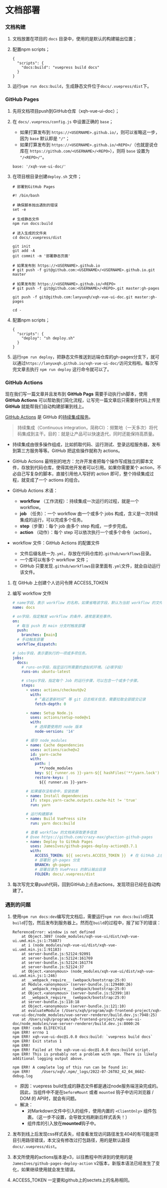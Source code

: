 # 文档部署

### 文档构建

1. 文档放置在项目的 `docs` 目录中，使用的是默认的构建输出位置；

2. 配置npm scripts；

   ```
   {
     "scripts": {
       "docs:build": "vuepress build docs"
     }
   }
   ```

3. 运行`npm run docs:build`，生成静态文件位于`docs/.vuepress/dist`下。

### GitHub Pages

1. 先将文档项目push到GitHub仓库（xqh-vue-ui-doc）；

2. 在 `docs/.vuepress/config.js` 中设置正确的 `base`；

   - 如果打算发布到 `https://<USERNAME>.github.io/`，则可以省略这一步，因为 `base` 默认即是 `"/"`；
   - 如果打算发布到 `https://<USERNAME>.github.io/<REPO>/`（也就是说仓库在 `https://github.com/<USERNAME>/<REPO>`），则将 `base` 设置为 `"/<REPO>/"`。

   ```
   base: '/xqh-vue-ui-doc/'
   ```

2. 在项目根目录创建`deploy.sh` 文件；

   ```
   # 部署到GitHub Pages
   
   #! /bin/bash
   
   # 确保脚本抛出遇到的错误
   set -e
   
   # 生成静态文件
   npm run docs:build
   
   # 进入生成的文件夹
   cd docs/.vuepress/dist
   
   git init
   git add -A
   git commit -m '部署静态页面'
   
   # 如果发布到 https://<USERNAME>.github.io
   # git push -f git@github.com:<USERNAME>/<USERNAME>.github.io.git master
   
   # 如果发布到 https://<USERNAME>.github.io/<REPO>
   # git push -f git@github.com:<USERNAME>/<REPO>.git master:gh-pages
   
   git push -f git@github.com:lanyuxqh/xqh-vue-ui-doc.git master:gh-pages
   
   cd -
   ```

3. 配置npm scripts；

   ```
   {
     "scripts": {
       "deploy": "sh deploy.sh"
     }
   }
   ```

4. 运行`npm run deploy`，把静态文件推送到远端仓库的gh-pages分支下，就可以通过`https://lanyuxqh.github.io/xqh-vue-ui-doc/`访问文档啦。每次写完文章去执行 `npm run deploy` 这行命令就可以了。

### GitHub Actions

现在我们写一篇文章并且发布到 **GitHub Pags** 需要手动执行sh脚本，使用**GitHub Actions** 可以帮助我们简化流程，让写完一篇文章后只需要将代码上传至 **GitHub** 就能帮我们自动构建部署到线上。

[GitHub Actions](https://github.com/features/actions) 是 GitHub 的[持续集成服务](https://www.ruanyifeng.com/blog/2015/09/continuous-integration.html)。

> 持续集成（Continuous integration，简称CI）：频繁地（一天多次）将代码集成到主干。目的：就是让产品可以快速迭代，同时还能保持高质量。

- 持续集成由很多操作组成，比如抓取代码、运行测试、登录远程服务器，发布到第三方服务等等。GitHub 把这些操作就称为 actions。

- GitHub Actions 最特别的地方：允许开发者把每个操作写成独立的脚本文件，存放到代码仓库，使得其他开发者可以引用。如果你需要某个 action，不必自己写复杂的脚本，直接引用他人写好的 action 即可，整个持续集成过程，就变成了一个 actions 的组合。

- GitHub Actions 术语：
  - **workflow** （工作流程）：持续集成一次运行的过程，就是一个 workflow。
  - **job** （任务）：一个 workflow 由一个或多个 jobs 构成，含义是一次持续集成的运行，可以完成多个任务。
  - **step**（步骤）：每个 job 由多个 step 构成，一步步完成。
  - **action** （动作）：每个 step 可以依次执行一个或多个命令（action）。
- workflow 文件：GitHub Actions 的配置文件
  - 文件后缀名统一为`.yml`，存放在代码仓库的`.github/workflows`目录。
  - 一个库可以有多个 workflow 文件；
  - GitHub 只要发现`.github/workflows`目录里面有`.yml`文件，就会自动运行该文件。

1. 在 GitHub 上创建个人访问令牌 ACCESS_TOKEN

2. 编写 workflow 文件

   ```yaml
   # name字段，表示 workflow 的名称。如果省略该字段，默认为当前 workflow 的文件名。
   name: docs
   
   # on字段，指定触发 workflow 的条件，通常是某些事件。
   on:
     # 每当 push 到 main 分支时触发部署
     push:
       branches: [main]
     # 手动触发部署
     workflow_dispatch:
   
   # jobs字段，表示要执行的一项或多项任务。
   jobs:
     docs:
       # runs-on字段，指定运行所需要的虚拟机环境。（必填字段）
       runs-on: ubuntu-latest
   
       # steps字段，指定每个 Job 的运行步骤，可以包含一个或多个步骤。
       steps:
         - uses: actions/checkout@v2
           with:
             # “最近更新时间” 等 git 日志相关信息，需要拉取全部提交记录
             fetch-depth: 0
   
         - name: Setup Node.js
           uses: actions/setup-node@v1
           with:
             # 选择要使用的 node 版本
             node-version: '14'
   
         # 缓存 node_modules
         - name: Cache dependencies
           uses: actions/cache@v2
           id: yarn-cache
           with:
             path: |
               **/node_modules
             key: ${{ runner.os }}-yarn-${{ hashFiles('**/yarn.lock') }}
             restore-keys: |
               ${{ runner.os }}-yarn-
   
         # 如果缓存没有命中，安装依赖
         - name: Install dependencies
           if: steps.yarn-cache.outputs.cache-hit != 'true'
           run: yarn
   
         # 运行构建脚本
         - name: Build VuePress site
           run: yarn docs:build
   
         # 查看 workflow 的文档来获取更多信息
         # @see https://github.com/crazy-max/ghaction-github-pages
         - name: Deploy to GitHub Pages
           uses: JamesIves/github-pages-deploy-action@3.7.1
           with:
             ACCESS_TOKEN: ${{ secrets.ACCESS_TOKEN }}  # 在 GitHub 上创建个人访问令牌 ACCESS_TOKEN
             # 部署到 gh-pages 分支
             BRANCH: gh-pages
             # 部署目录为 VuePress 的默认输出目录
             FOLDER: docs/.vuepress/dist
   ```

3. 每次写完文章push代码，回到GitHub上点击actions，发现项目已经在自动构建了。

### 遇到的问题

1. 使用`npm run docs:dev`编写完文档后，需要运行`npm run docs:build`将其`build`打包，然后发布到服务器上。然而在`build`的过程中，报了如下的错误：

   ```
   ReferenceError: window is not defined
       at Object.3897 (node_modules/xqh-vue-ui/dist/xqh-vue-ui.umd.min.js:1:75887)
       at i (node_modules/xqh-vue-ui/dist/xqh-vue-ui.umd.min.js:1:91183)
       at server-bundle.js:52124:92091
       at server-bundle.js:52124:161769
       at server-bundle.js:52124:161774
       at server-bundle.js:52124:37
       at Object.<anonymous> (node_modules/xqh-vue-ui/dist/xqh-vue-ui.umd.min.js:1:246)
       at __webpack_require__ (webpack/bootstrap:25:0)
       at Module.<anonymous> (server-bundle.js:129480:26)
       at __webpack_require__ (webpack/bootstrap:25:0)
       at Object.<anonymous> (server-bundle.js:52399:18)
       at __webpack_require__ (webpack/bootstrap:25:0)
       at server-bundle.js:118:18
       at Object.<anonymous> (server-bundle.js:121:10)
       at evaluateModule (/Users/xqh/program/xqh-frontend-project/xqh-vue-ui-doc/node_modules/vue-server-renderer/build.dev.js:7948:25)
       at /Users/xqh/program/xqh-frontend-project/xqh-vue-ui-doc/node_modules/vue-server-renderer/build.dev.js:8000:26
   npm ERR! code ELIFECYCLE
   npm ERR! errno 1
   npm ERR! xqh-vue-ui-doc@1.0.0 docs:build: `vuepress build docs`
   npm ERR! Exit status 1
   npm ERR! 
   npm ERR! Failed at the xqh-vue-ui-doc@1.0.0 docs:build script.
   npm ERR! This is probably not a problem with npm. There is likely additional logging output above.
   
   npm ERR! A complete log of this run can be found in:
   npm ERR!     /Users/xqh/.npm/_logs/2022-07-26T02_42_04_868Z-debug.log
   ```

   - 原因：vuepress build生成的静态文件都是通过node服务端渲染完成的。因此，当组件中不是在`beforeMount` 或者 `mounted` 钩子中访问浏览器 / DOM 的 API时，就会有问题。
   - 解决：
     - 对Markdown文件中引入的组件，使用内置的 `<ClientOnly>` 组件包裹。（这一步不设置，会导致文档刷新后样式丢失！）
     - 组件库的引入放在**mounted**钩子中。

2. 发布到线上后发现css样式丢失，经查看发现访问路径发生404的有可能是项目引用路径错误，本文没有修改过打包路径，用的是默认路径 `docs/.vuepress/dist`。

3. 本文所使用的actions版本是v3，以往教程中所讲到的使用的是`JamesIves/github-pages-deploy-action` v2版本，新版本语法已经发生了变化，如果继续使用就会发生错误。

4. ACCESS_TOKEN 一定要和github上的sectets上的名称相同。